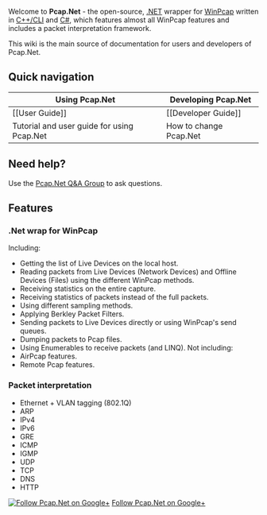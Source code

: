 Welcome to **Pcap.Net** - the open-source, [.NET][dotnet] wrapper for [WinPcap][winpcap] written in [C++/CLI][cpluspluscli] and [C#][csharp], which features almost all WinPcap features and includes a packet interpretation framework.

This wiki is the main source of documentation for users and developers of Pcap.Net.

## Quick navigation

| Using Pcap.Net                             | Developing Pcap.Net     |
|--------------------------------------------|-------------------------|
| [[User Guide]]                             | [[Developer Guide]]     |
| Tutorial and user guide for using Pcap.Net | How to change Pcap.Net  |

## Need help?
Use the [Pcap.Net Q&A Group](https://groups.google.com/forum/#!forum/pcapdotnet) to ask questions.

## Features

### .Net wrap for WinPcap

Including:
* Getting the list of Live Devices on the local host.
* Reading packets from Live Devices (Network Devices) and Offline Devices (Files) using the different WinPcap methods.
* Receiving statistics on the entire capture.
* Receiving statistics of packets instead of the full packets.
* Using different sampling methods.
* Applying Berkley Packet Filters.
* Sending packets to Live Devices directly or using WinPcap's send queues.
* Dumping packets to Pcap files.
* Using Enumerables to receive packets (and LINQ).
Not including:
* AirPcap features.
* Remote Pcap features.

### Packet interpretation
* Ethernet + VLAN tagging (802.1Q)
* ARP
* IPv4
* IPv6
* GRE
* ICMP
* IGMP
* UDP
* TCP
* DNS
* HTTP

[![Follow Pcap.Net on Google+](https://ssl.gstatic.com/images/icons/gplus-32.png)](https://plus.google.com/111766834267147414574) [Follow Pcap.Net on Google+](https://plus.google.com/111766834267147414574)

[dotnet]: http://www.microsoft.com/net
[winpcap]: http://www.winpcap.org/
[cpluspluscli]: http://en.wikipedia.org/wiki/C%2B%2B/CLI
[csharp]: http://en.wikipedia.org/wiki/C_Sharp_%28programming_language%29
